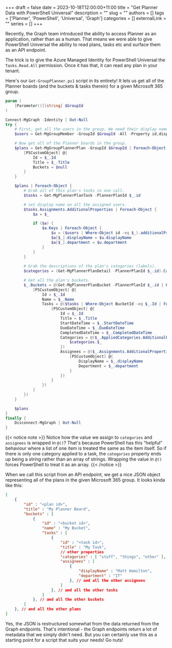 +++ 
draft = false
date = 2023-10-18T12:00:00+11:00
title = "Get Planner Data with PowerShell Universal"
description = ""
slug = ""
authors = []
tags = ['Planner', 'PowerShell', 'Universal', 'Graph']
categories = []
externalLink = ""
series = []
+++

Recently, the Graph team introduced the ability to access Planner as an application, rather than as a human. That means we were able to give PowerShell Universal the ability to read plans, tasks etc and surface them as an API endpoint.

<!--more-->

The trick is to give the Azure Managed Identity for PowerShell Universal the `Tasks.Read.All` permission. Once it has that, it can read any plan in your tenant.

Here's our `Get-GroupPlanner.ps1` script in its entirety! It lets us get all of the Planner boards (and the buckets & tasks therein) for a given Microsoft 365 group.

```powershell
param (
    [Parameter()][string] $GroupId 
)

Connect-MgGraph -Identity | Out-Null
try {
    # First, get all the users in the group. We need their display name and dept.
    $users = Get-MgGroupMember -GroupId $GroupId -All -Property id,displayName,department

    # Now get all of the Planner boards in the group.
    $plans = Get-MgGroupPlannerPlan -GroupId $GroupId | Foreach-Object {
        [PSCustomObject] @{
            Id = $_.Id
            Title = $_.Title
            Buckets = $null
        }
    }

    $plans | Foreach-Object {
        # Grab all of this plan's tasks in one call.
        $tasks = Get-MgPlannerPlanTask -PlannerPlanId $_.id

        # set display name on all the assigned users.
        $tasks.Assignments.AdditionalProperties | Foreach-Object {
            $a = $_

            if ($a) {
                $a.Keys | Foreach-Object {
                    $u = ($users | Where-Object id -eq $_).additionalProperties
                    $a[$_].displayName = $u.displayName
                    $a[$_].department = $u.department
                }
            }
        }
        
        # Grab the descriptions of the plan's categories (labels).
        $categories = (Get-MgPlannerPlanDetail -PlannerPlanId $_.id).CategoryDescriptions

        # Get all the plan's buckets.
        $_.Buckets = @(Get-MgPlannerPlanBucket -PlannerPlanId $_.id | Foreach-Object {
            [PSCustomObject] @{
                Id = $_.Id
                Name = $_.Name
                Tasks = @($tasks | Where-Object BucketId -eq $_.Id | Foreach-Object {
                    [PSCustomObject] @{
                        Id = $_.Id
                        Title = $_.Title
                        StartDateTime = $_.StartDateTime
                        DueDateTime = $_.DueDateTime
                        CompletedDateTime = $_.CompletedDateTime
                        Categories = @($_.AppliedCategories.AdditionalProperties.Keys | Foreach-Object {
                            $categories.$_
                        }) 
                        Assignees = @($_.Assignments.AdditionalProperties.Values | Foreach-Object {
                            [PSCustomObject] @{
                                DisplayName = $_.displayName
                                Department = $_.department
                            }
                        })
                    }
                })
            }
        })
    }

    $plans
}
finally {
    Disconnect-MgGraph | Out-Null
}
```

{{< notice note >}}
Notice how the value we assign to `categories` and `assignees` is wrapped in `@()`? That's because PowerShell has this "helpful" behaviour where a list of one item is treated the same as the item itself. So if there is only one category applied to a task, the `categories` property ends up being a string rather than an array of strings. Wrapping the value in `@()` forces PowerShell to treat it as an array.
{{< /notice >}}

When we call this script from an API endpoint, we get a nice JSON object representing all of the plans in the given Microsoft 365 group. It looks kinda like this:

```json
[
    {
        "id" : "<plan id>",
        "title" : "My Planner Board",
        "buckets" : [
            {
                "id" : "<bucket id>",
                "name" : "My Bucket",
                "tasks" : [
                    {
                        "id" : "<task id>",
                        "title" : "My Task",
                        // other properties
                        "categories" : [ "stuff", "things", "other" ],
                        "assignees" : [ 
                            { 
                                "displayName" : "Matt Hamilton", 
                                "department" : "IT" 
                            }, // and all the other assignees
                        ]
                    }, // and all the other tasks
                ]
            }, // and all the other buckets
        ]
    }, // and all the other plans
]
```
Yes, the JSON is restructured somewhat from the data returned from the Graph endpoints. That's intentional - the Graph endpoints return a lot of metadata that we simply didn't need. But you can certainly use this as a starting point for a script that suits your needs! Go nuts!